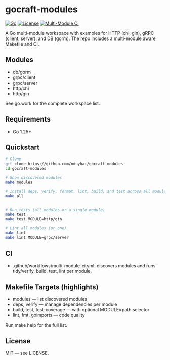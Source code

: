 # gocraft-modules

[![Go](https://img.shields.io/badge/go-1.25+-blue)](https://go.dev/)
[![License](https://img.shields.io/github/license/nduyhai/gocraft-modules)](LICENSE)
[![Multi-Module CI](https://github.com/nduyhai/gocraft-modules/actions/workflows/multi-module-ci.yml/badge.svg)](https://github.com/nduyhai/gocraft-modules/actions/workflows/multi-module-ci.yml)

A Go multi-module workspace with examples for HTTP (chi, gin), gRPC (client, server), and DB (gorm). The repo includes a multi-module aware Makefile and CI.

## Modules

- db/gorm
- grpc/client
- grpc/server
- http/chi
- http/gin

See go.work for the complete workspace list.

## Requirements

- Go 1.25+

## Quickstart

```bash
# Clone
git clone https://github.com/nduyhai/gocraft-modules
cd gocraft-modules

# Show discovered modules
make modules

# Install deps, verify, format, lint, build, and test across all modules
make all


# Run tests (all modules or a single module)
make test
make test MODULE=http/gin

# Lint all modules (or one)
make lint
make lint MODULE=grpc/server
```


## CI

- .github/workflows/multi-module-ci.yml: discovers modules and runs tidy/verify, build, test, lint per module.

## Makefile Targets (highlights)

- modules — list discovered modules
- deps, verify — manage dependencies per module
- build, test, test-coverage — with optional MODULE=path selector
- lint, fmt, goimports — code quality

Run make help for the full list.

## License

MIT — see LICENSE.

